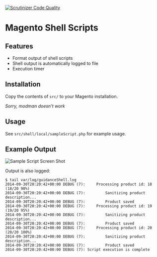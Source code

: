 [![Scrutinizer Code Quality](https://scrutinizer-ci.com/g/steverobbins/Magento-Shell/badges/quality-score.png?b=master)](https://scrutinizer-ci.com/g/steverobbins/Magento-Shell/?branch=master)

# Magento Shell Scripts

## Features

* Format output of shell scripts
* Shell output is automatically logged to file
* Execution timer

## Installation

Copy the contents of `src/` to your Magento installation.

*Sorry, modman doesn't work*

## Usage 

See `src/shell/local/sampleScript.php` for example usage.

## Example Output

![Sample Script Screen Shot](http://i.imgur.com/tHtgpCD.png)

Output is also logged:

    $ tail var/log/guidanceShell.log 
    2014-09-30T20:20:42+00:00 DEBUG (7):     Processing product id: 18 (18/20 90%)
    2014-09-30T20:20:42+00:00 DEBUG (7):         Sanitizing product description...
    2014-09-30T20:20:42+00:00 DEBUG (7):         Product saved
    2014-09-30T20:20:42+00:00 DEBUG (7):     Processing product id: 19 (19/20 95%)
    2014-09-30T20:20:42+00:00 DEBUG (7):         Sanitizing product description...
    2014-09-30T20:20:42+00:00 DEBUG (7):         Product saved
    2014-09-30T20:20:42+00:00 DEBUG (7):     Processing product id: 20 (20/20 100%)
    2014-09-30T20:20:42+00:00 DEBUG (7):         Sanitizing product description...
    2014-09-30T20:20:42+00:00 DEBUG (7):         Product saved
    2014-09-30T20:20:42+00:00 DEBUG (7): Script execution is complete
